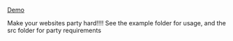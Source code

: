[Demo](http://melonmanchan.github.io/Partyletterz/)

Make your websites party hard!!!! See the example folder for usage, and the src folder for party requirements
